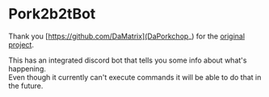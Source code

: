 # Pork2b2tBot

Thank you [https://github.com/DaMatrix](DaPorkchop_) for the [original project](https://github.com/PorkStudios/Pork2b2tBot).

This has an integrated discord bot that tells you some info about what's happening.
<br>Even though it currently can't execute commands it will be able to do that in the future.
<br>